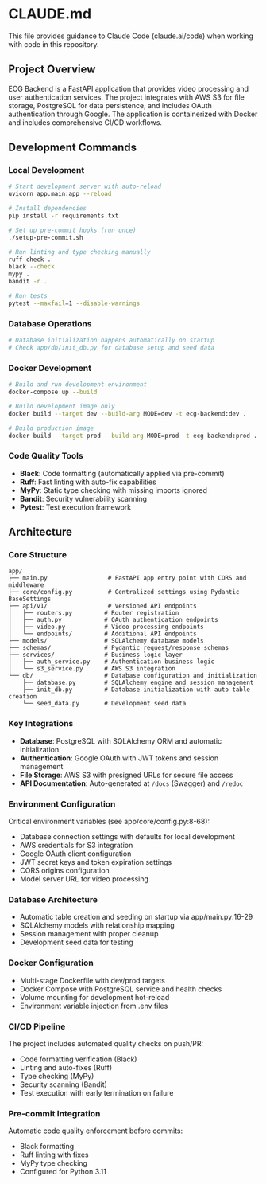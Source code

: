 # CLAUDE.md

This file provides guidance to Claude Code (claude.ai/code) when working with code in this repository.

## Project Overview

ECG Backend is a FastAPI application that provides video processing and user authentication services. The project integrates with AWS S3 for file storage, PostgreSQL for data persistence, and includes OAuth authentication through Google. The application is containerized with Docker and includes comprehensive CI/CD workflows.

## Development Commands

### Local Development
```bash
# Start development server with auto-reload
uvicorn app.main:app --reload

# Install dependencies
pip install -r requirements.txt

# Set up pre-commit hooks (run once)
./setup-pre-commit.sh

# Run linting and type checking manually
ruff check .
black --check .
mypy .
bandit -r .

# Run tests
pytest --maxfail=1 --disable-warnings
```

### Database Operations
```bash
# Database initialization happens automatically on startup
# Check app/db/init_db.py for database setup and seed data
```

### Docker Development
```bash
# Build and run development environment
docker-compose up --build

# Build development image only
docker build --target dev --build-arg MODE=dev -t ecg-backend:dev .

# Build production image
docker build --target prod --build-arg MODE=prod -t ecg-backend:prod .
```

### Code Quality Tools
- **Black**: Code formatting (automatically applied via pre-commit)
- **Ruff**: Fast linting with auto-fix capabilities
- **MyPy**: Static type checking with missing imports ignored
- **Bandit**: Security vulnerability scanning
- **Pytest**: Test execution framework

## Architecture

### Core Structure
```
app/
├── main.py                 # FastAPI app entry point with CORS and middleware
├── core/config.py          # Centralized settings using Pydantic BaseSettings
├── api/v1/                 # Versioned API endpoints
│   ├── routers.py         # Router registration
│   ├── auth.py            # OAuth authentication endpoints
│   ├── video.py           # Video processing endpoints
│   └── endpoints/         # Additional API endpoints
├── models/                # SQLAlchemy database models
├── schemas/               # Pydantic request/response schemas
├── services/              # Business logic layer
│   ├── auth_service.py    # Authentication business logic
│   └── s3_service.py      # AWS S3 integration
└── db/                    # Database configuration and initialization
    ├── database.py        # SQLAlchemy engine and session management
    ├── init_db.py         # Database initialization with auto table creation
    └── seed_data.py       # Development seed data
```

### Key Integrations
- **Database**: PostgreSQL with SQLAlchemy ORM and automatic initialization
- **Authentication**: Google OAuth with JWT tokens and session management
- **File Storage**: AWS S3 with presigned URLs for secure file access
- **API Documentation**: Auto-generated at `/docs` (Swagger) and `/redoc`

### Environment Configuration
Critical environment variables (see app/core/config.py:8-68):
- Database connection settings with defaults for local development
- AWS credentials for S3 integration
- Google OAuth client configuration
- JWT secret keys and token expiration settings
- CORS origins configuration
- Model server URL for video processing

### Database Architecture
- Automatic table creation and seeding on startup via app/main.py:16-29
- SQLAlchemy models with relationship mapping
- Session management with proper cleanup
- Development seed data for testing

### Docker Configuration
- Multi-stage Dockerfile with dev/prod targets
- Docker Compose with PostgreSQL service and health checks
- Volume mounting for development hot-reload
- Environment variable injection from .env files

### CI/CD Pipeline
The project includes automated quality checks on push/PR:
- Code formatting verification (Black)
- Linting and auto-fixes (Ruff)
- Type checking (MyPy)
- Security scanning (Bandit)
- Test execution with early termination on failure

### Pre-commit Integration
Automatic code quality enforcement before commits:
- Black formatting
- Ruff linting with fixes
- MyPy type checking
- Configured for Python 3.11